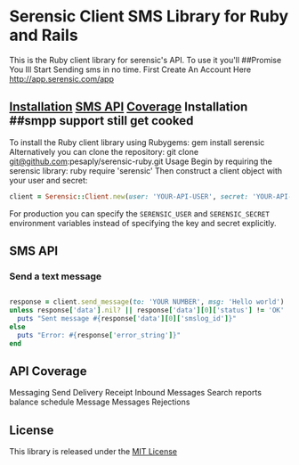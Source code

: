 Serensic Client SMS Library for Ruby and Rails
=============================
This is the Ruby client library for serensic's API. To use it you'll
##Promise You Ill Start Sending sms in no time. 
First Create An Account Here http://app.serensic.com/app

 [Installation](#installation)
 [SMS API](#sms-api)
 [Coverage](#api-coverage)
Installation
##smpp support still get cooked 
------------
To install the Ruby client library using Rubygems:
   gem install serensic
Alternatively you can clone the repository:
git clone git@github.com:pesaply/serensic-ruby.git
Usage
Begin by requiring the serensic library:
ruby
require 'serensic'
Then construct a client object with your user and secret:
```ruby
client = Serensic::Client.new(user: 'YOUR-API-USER', secret: 'YOUR-API-SECRET')
```
For production you can specify the `SERENSIC_USER` and `SERENSIC_SECRET`
environment variables instead of specifying the key and secret explicitly.
## SMS API
### Send a text message
##
```ruby
response = client.send_message(to: 'YOUR NUMBER', msg: 'Hello world')
unless response['data'].nil? || response['data'][0]['status'] != 'OK'
  puts "Sent message #{response['data'][0]['smslog_id']}"
else
  puts "Error: #{response['error_string']}"
end
```
API Coverage
------------
 Messaging
 Send
 Delivery Receipt
 Inbound Messages
 Search
 reports
 balance
 schedule
 Message
 Messages
 Rejections


License
-------
This library is released under the [MIT License][license]

[license]: LICENSE.txt
